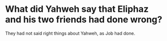 # What did Yahweh say that Eliphaz and his two friends had done wrong?

They had not said right things about Yahweh, as Job had done.
